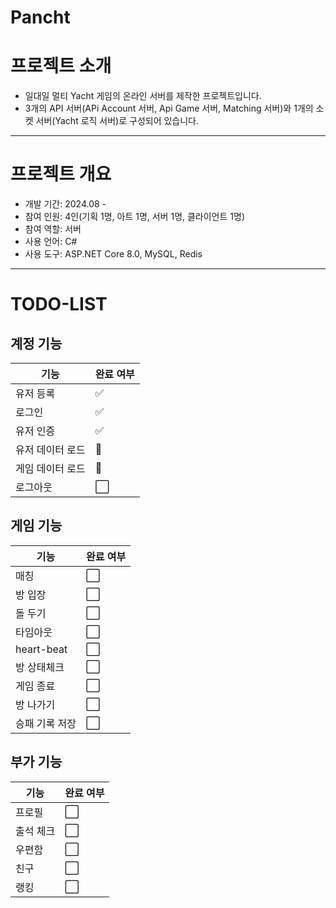 # Pancht
# 프로젝트 소개
- 일대일 멀티 Yacht 게임의 온라인 서버를 제작한 프로젝트입니다.
- 3개의 API 서버(APi Account 서버, Api Game 서버, Matching 서버)와 1개의 소켓 서버(Yacht 로직 서버)로 구성되어 있습니다.

---

# 프로젝트 개요
- 개발 기간: 2024.08 -
- 참여 인원: 4인(기획 1명, 아트 1명, 서버 1명, 클라이언트 1명)
- 참여 역할: 서버
- 사용 언어: C#
- 사용 도구: ASP.NET Core 8.0, MySQL, Redis

---

# TODO-LIST

## 계정 기능
| 기능           | 완료 여부 |
| -------------- | -------- |
| 유저 등록      | ✅       |
| 로그인         | ✅       |
| 유저 인증      | ✅       |
| 유저 데이터 로드 | 🔄       |
| 게임 데이터 로드 | 🔄       |
| 로그아웃       | ⬜       |

## 게임 기능
| 기능           | 완료 여부 |
| -------------- | -------- |
| 매칭           | ⬜       |
| 방 입장        | ⬜       |
| 돌 두기        | ⬜       |
| 타임아웃       | ⬜       |
| heart-beat     | ⬜       |
| 방 상태체크    | ⬜       |
| 게임 종료      | ⬜       |
| 방 나가기      | ⬜       |
| 승패 기록 저장 | ⬜       |

## 부가 기능
| 기능           | 완료 여부 |
| -------------- | -------- |
| 프로필         | ⬜       |
| 출석 체크      | ⬜       |
| 우편함         | ⬜       |
| 친구           | ⬜       |
| 랭킹           | ⬜       |

